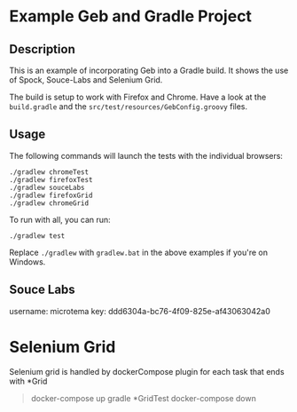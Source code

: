 # Example Geb and Gradle Project

## Description

This is an example of incorporating Geb into a Gradle build. It shows the use of Spock, Souce-Labs and Selenium Grid.

The build is setup to work with Firefox and Chrome. Have a look at the `build.gradle` and the `src/test/resources/GebConfig.groovy` files.

## Usage

The following commands will launch the tests with the individual browsers:

    ./gradlew chromeTest
    ./gradlew firefoxTest
    ./gradlew souceLabs
    ./gradlew firefoxGrid
    ./gradlew chromeGrid

To run with all, you can run:

    ./gradlew test

Replace `./gradlew` with `gradlew.bat` in the above examples if you're on Windows.

## Souce Labs
username:   microtema
key:        ddd6304a-bc76-4f09-825e-af43063042a0

# Selenium Grid

Selenium grid is handled by dockerCompose plugin for each task that ends with *Grid

> docker-compose up
> gradle *GridTest
> docker-compose down
